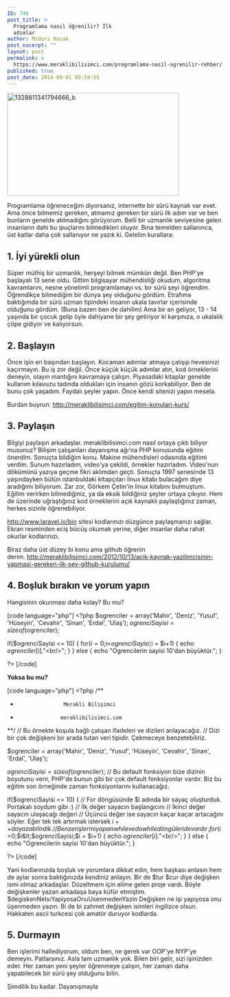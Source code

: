 ```yaml
---
ID: 746
post_title: >
  Programlama nasıl öğrenilir? İlk
  adımlar
author: Midori Kocak
post_excerpt: ""
layout: post
permalink: >
  https://www.meraklibilisimci.com/programlama-nasil-ogrenilir-rehber/
published: true
post_date: 2014-09-01 05:59:55
---
```

<a href="https://meraklibilisimci.com/wp-content/uploads/2018/10/1328811341794666_b.jpg"><img class="alignnone size-full wp-image-747" src="http://meraklibilisimci.com/wp-content/uploads/2018/10/1328811341794666_b.jpg" alt="1328811341794666_b" width="400" height="240" /></a>

Programlama öğreneceğim diyorsanız, internette bir sürü kaynak var evet. Ama önce bilmemiz gereken, atmamız gereken bir sürü ilk adım var ve ben bunların genelde atılmadığını görüyorum. Belli bir uzmanlık seviyesine gelen insanların dahi bu ipuçlarını bilmedikleri oluyor. Bina temelden sallanınca, üst katlar daha çok sallanıyor ne yazık ki. Gelelim kurallara:
<h2>1. İyi yürekli olun</h2>
Süper müthiş bir uzmanlık, herşeyi bilmek mümkün değil. Ben PHP'ye başlayalı 13 sene oldu. Gittim bilgisayar mühendisliği okudum, algoritma kavramlarını, nesne yönelimli programlamayı vs. bir sürü şeyi öğrendim. Öğrendikçe bilmediğim bir dünya şey olduğunu gördüm. Etrafıma baktığımda bir sürü uzman tipindeki insanın ukala tavırlar içerisinde olduğunu gördüm. (Buna bazen ben de dahilim) Ama bir an geliyor, 13 - 14 yaşında bir çocuk gelip öyle dahiyane bir şey getiriyor ki karşınıza, o ukalalık çöpe gidiyor ve kalıyorsun.
<h2>2. Başlayın</h2>
Önce işin en başından başlayın. Kocaman adımlar atmaya çalışıp hevesinizi kaçırmayın. Bu iş zor değil. Önce küçük küçük adımlar atın, kod örneklerini deneyin, olayın mantığını kavramaya çalışın. Piyasadaki kitaplar genelde kullanım kılavuzu tadında oldukları için insanın gözü korkabiliyor. Ben de bunu çok yaşadım. Faydalı şeyler yapın. Önce kendi sitenizi yapın mesela.

Burdan buyrun: <a href="http://meraklibilisimci.wordpress.com/egitim-konulari-kurs/">http://meraklibilisimci.com/egitim-konulari-kurs/</a>
<h2>3. Paylaşın</h2>
Bilgiyi paylaşın arkadaşlar. meraklibilisimci.com nasıl ortaya çıktı biliyor musunuz? Bilişim çalışanları dayanışma ağı'na PHP konusunda eğitim önerdim. Sonuçta bildiğim konu. Makine mühendisleri odasında eğitimi verdim. Sunum hazırladım, video'ya çekildi, örnekler hazırladım. Video'nun dökümünü yazıya geçme fikri aklımdan geçti. Sonuçta 1997 senesinde 13 yaşındayken bütün istanbuldaki kitapçıları linux kitabı bulacağım diye aradığımı biliyorum. Zar zor, Görkem Çetin'in linux kitabını bulmuştum. Eğitim verirken bilmediğiniz, ya da eksik bildiğiniz şeyler ortaya çıkıyor. Hem de üzerinde uğraştığınız kod örneklerini açık kaynaklı paylaştığınız zaman, herkes sizinle öğrenebiliyor.

<a href="http://www.laravel.io/bin">http://www.laravel.io/bin</a> sitesi kodlarınızı düzgünce paylaşmanızı sağlar. Ekran resminden eciş bücüş okumak yerine, diğer insanlar daha rahat okurlar kodlarınızı.

Biraz daha üst düzey bi konu ama github öğrenin derim. <a href="http://meraklibilisimci.com/2012/10/13/acik-kaynak-yazilimcisinin-yapmasi-gereken-ilk-sey-github-kurulumu/">http://meraklibilisimci.com/2012/10/13/acik-kaynak-yazilimcisinin-yapmasi-gereken-ilk-sey-github-kurulumu/</a>
<h2>4. Boşluk bırakın ve yorum yapın</h2>
Hangisinin okunması daha kolay? Bu mu?

[code language="php"]
&lt;?php
$ogrenciler = array('Mahir', 'Deniz', 'Yusuf', 'Hüseyin', 'Cevahir', 'Sinan', 'Erdal', 'Ulaş');
$ogrenciSayisi = sizeof($ogrenciler);

if($ogrenciSayisi &lt;= 10)
{
for($i=0;$i&lt;$ogrenciSayisi;$i = $i+1)
{
echo $ogrenciler[$i].&quot;&lt;br/&gt;&quot;;
}
}
else
{
echo &quot;Ogrencilerin sayisi 10'dan büyüktür.&quot;;
}

?&gt;
[/code]

<strong>Yoksa bu mu?</strong>

[code language="php"]
&lt;?php
/**
*                    Merakli Bilişimci
*                   meraklibilisimci.com
**/
// Bu örnekte koşula bağlı çalışan ifadeleri ve dizileri anlayacağız.
// Dizi bir çok değişkeni bir arada tutan veri tipidir. Çekmeceye benzetebiliriz.

$ogrenciler = array('Mahir', 'Deniz', 'Yusuf', 'Hüseyin', 'Cevahir', 'Sinan', 'Erdal', 'Ulaş');

$ogrenciSayisi = sizeof($ogrenciler); // Bu default fonksiyon bize dizinin boyutunu verir, PHP'de bunun gibi bir çok default fonksiyonlar vardır. Biz bu eğitim son örneğinde zaman fonksiyonlarını kullanacağız.

if($ogrenciSayisi &lt;= 10)
{
    // For döngüsünde $i adında bir sayaç oluşturduk. Portakalı soydum gibi :)
    // İlk değer sayacın başlangıcını
    // İkinci değer sayacın ulaşacağı değeri
    // Üçüncü değer ise sayacın kaçar kaçar artacağını söyler. Eğer tek tek artırmak istersek $i++ da yazabilirdik.
    // Benzer işlermi yapan while ve do while döngüleri de vardır.
    for($i=0;$i&lt;$ogrenciSayisi;$i = $i+1)
    {
        echo $ogrenciler[$i].&quot;&lt;br/&gt;&quot;;
    }
}
else
{
    echo &quot;Ogrencilerin sayisi 10'dan büyüktür.&quot;;
}

?&gt;
[/code]

Yani kodlarınızda boşluk ve yorumlara dikkat edin, hem başkası anlasın hem de aylar sonra baktığınızda kendiniz anlayın. Bir de $tur $cur diye değişken ismi olmaz arkadaşlar. Düzeltmem için elime gelen proje vardı. Böyle değişkenler yazan arkadaşa baya küfür etmiştim. $degiskenNeIsıYapiyosaOnuUsenmedenYazin Değişken ne işi yapıyosa onu üşenmeden yazın. Bi de bi zahmet değişken isimleri ingilizce olsun. Hakkaten ascii turkcesi çok amatör duruyor kodlarda.
<h2>5. Durmayın</h2>
Ben işlerimi hallediyorum, oldum ben, ne gerek var OOP'ye NYP'ye demeyin. Patlarsınız. Asla tam uzmanlık yok. Bilen biri gelir, sizi işinizden eder. Her zaman yeni şeyler öğrenmeye çalışın, her zaman daha yapabilecek bir sürü şey olduğunu bilin.

Şimdilik bu kadar. Dayanışmayla